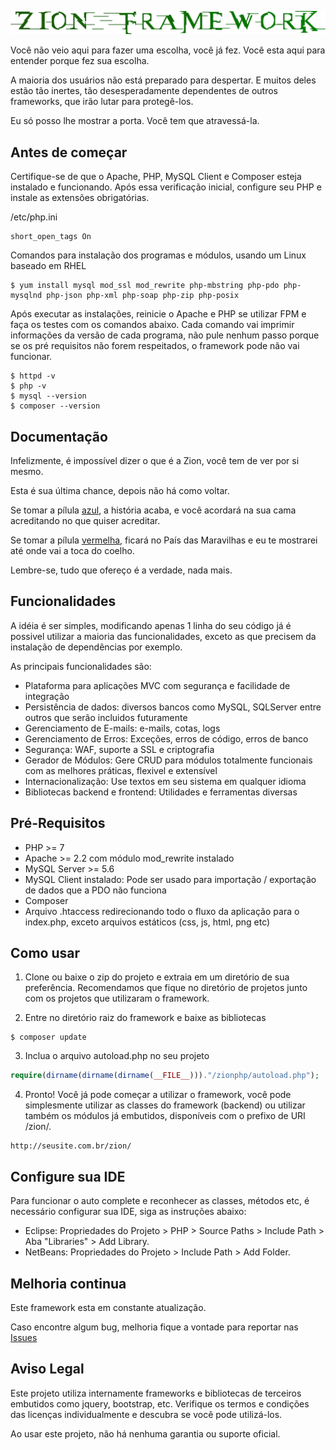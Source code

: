 ![Zion Framework](https://raw.githubusercontent.com/vcd94xt10z/zionphp/master/frontend/zion/img/zion-framework.png)

Você não veio aqui para fazer uma escolha, você já fez. Você esta aqui para entender porque fez sua escolha.

A maioria dos usuários não está preparado para despertar. E muitos deles estão tão inertes, tão desesperadamente dependentes de outros frameworks, que irão lutar para protegê-los.

Eu só posso lhe mostrar a porta. Você tem que atravessá-la.

## Antes de começar

Certifique-se de que o Apache, PHP, MySQL Client e Composer esteja instalado e funcionando. 
Após essa verificação inicial, configure seu PHP e instale as extensões obrigatórias. 

/etc/php.ini

```
short_open_tags On
```

Comandos para instalação dos programas e módulos, usando um Linux baseado em RHEL

```
$ yum install mysql mod_ssl mod_rewrite php-mbstring php-pdo php-mysqlnd php-json php-xml php-soap php-zip php-posix
```

Após executar as instalações, reinicie o Apache e PHP se utilizar FPM e faça os testes com os comandos abaixo. 
Cada comando vai imprimir informações da versão de cada programa, não pule nenhum passo porque se os pré requisitos 
não forem respeitados, o framework pode não vai funcionar.

```
$ httpd -v
$ php -v
$ mysql --version
$ composer --version
```

## Documentação

Infelizmente, é impossível dizer o que é a Zion, você tem de ver por si mesmo. 

Esta é sua última chance, depois não há como voltar.

Se tomar a pílula [azul](https://www.youtube.com/watch?v=dQw4w9WgXcQ), a história acaba, e você acordará na sua cama acreditando no que quiser acreditar.

Se tomar a pílula [vermelha](https://htmlpreview.github.io/?https://github.com/vcd94xt10z/zionphp/blob/master/docs/index.html), ficará no País das Maravilhas e eu te mostrarei até onde vai a toca do coelho.

Lembre-se, tudo que ofereço é a verdade, nada mais.  

## Funcionalidades

A idéia é ser simples, modificando apenas 1 linha do seu código já é possivel utilizar a maioria das funcionalidades, 
exceto as que precisem da instalação de dependências por exemplo.

As principais funcionalidades são:
- Plataforma para aplicações MVC com segurança e facilidade de integração
- Persistência de dados: diversos bancos como MySQL, SQLServer entre outros que serão incluidos futuramente
- Gerenciamento de E-mails: e-mails, cotas, logs
- Gerenciamento de Erros: Exceções, erros de código, erros de banco
- Segurança: WAF, suporte a SSL e criptografia
- Gerador de Módulos: Gere CRUD para módulos totalmente funcionais com as melhores práticas, flexivel e extensível
- Internacionalização: Use textos em seu sistema em qualquer idioma
- Bibliotecas backend e frontend: Utilidades e ferramentas diversas

## Pré-Requisitos

- PHP >= 7
- Apache >= 2.2 com módulo mod_rewrite instalado
- MySQL Server >= 5.6
- MySQL Client instalado: Pode ser usado para importação / exportação de dados que a PDO não funciona
- Composer
- Arquivo .htaccess redirecionando todo o fluxo da aplicação para o index.php, exceto arquivos estáticos (css, js, html, png etc) 

## Como usar

1) Clone ou baixe o zip do projeto e extraia em um diretório de sua preferência. Recomendamos que fique no diretório de projetos junto com os projetos que utilizaram o framework.

2) Entre no diretório raiz do framework e baixe as bibliotecas

```
$ composer update
```

3) Inclua o arquivo autoload.php no seu projeto 
 
```php
require(dirname(dirname(dirname(__FILE__)))."/zionphp/autoload.php");
```

4) Pronto! Você já pode começar a utilizar o framework, você pode simplesmente utilizar as classes do framework (backend) 
ou utilizar também os módulos já embutidos, disponíveis com o prefixo de URI /zion/.

``` 
http://seusite.com.br/zion/
```

## Configure sua IDE

Para funcionar o auto complete e reconhecer as classes, métodos etc, é necessário configurar sua IDE, siga as instruções abaixo:
- Eclipse: Propriedades do Projeto > PHP > Source Paths > Include Path > Aba "Libraries" > Add Library.
- NetBeans: Propriedades do Projeto > Include Path > Add Folder.

## Melhoria continua

Este framework esta em constante atualização.

Caso encontre algum bug, melhoria fique a vontade para reportar nas 
[Issues](https://github.com/vcd94xt10z/zionphp/issues)

## Aviso Legal

Este projeto utiliza internamente frameworks e bibliotecas de terceiros embutidos como jquery, bootstrap, etc. 
Verifique os termos e condições das licenças individualmente e descubra se você pode utilizá-los.

Ao usar este projeto, não há nenhuma garantia ou suporte oficial.

